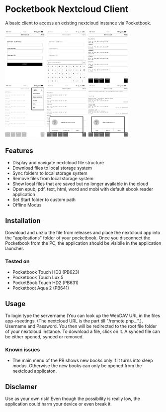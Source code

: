 # Pocketbook Nextcloud Client
A basic client to access an existing nextcloud instance via Pocketbook. 

<img src="/screenshots/loginScreen.bmp" width="25%" height="25%">&nbsp;&nbsp;<img src="/screenshots/loginScreenURL.bmp" width="25%" height="25%">&nbsp;&nbsp;<img src="/screenshots/startScreen.bmp" width="25%" height="25%">&nbsp;&nbsp;<img src="/screenshots/menu.bmp" width="25%" height="25%">&nbsp;&nbsp;<img src="/screenshots/folderDialog.bmp" width="25%" height="25%">&nbsp;&nbsp;<img src="/screenshots/fileDialog.bmp" width="25%" height="25%">

## Features
* Display and navigate nextcloud file structure
* Download files to local storage system
* Sync folders to local storage system
* Remove files from local storage system
* Show local files that are saved but no longer available in the cloud
* Open epub, pdf, text, html, word and mobi with default ebook reader application
* Set Start folder to custom path
* Offline Modus

## Installation
Download and unzip the file from releases and place the nextcloud.app into the "applications" folder of your pocketbook. Once you disconnect the Pocketbook from the PC, the application should be visibile in the application launcher.

### Tested on
* Pocketbook Touch HD3 (PB623) 
* Pocketbook Touch Lux 5
* PocketBook Touch HD2 (PB631)
* Pocketboot Aqua 2 (PB641)

## Usage
To login type the servername (You can look up the WebDAV URL in the files app->seetings. (The nextcloud URL is the part till \"/remote.php...\".), Username and Password. You then will be redirected to the root file folder of your nextcloud instance.
To download a file, click on it. A synced file can be either opened, synced or removed.

### Known issues
* The main menu of the PB shows new books only if it turns into sleep modus. Otherwise the new books can only be opened from the nextcloud applicaton.

## Disclamer
Use as your own risk! 
Even though the possibility is really low, the application could harm your device or even break it.
